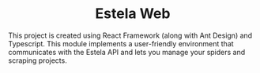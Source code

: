 <h1 align="center">Estela Web</h1>

This project is created using React Framework (along with Ant Design) and Typescript. This module implements a
user-friendly environment that communicates with the Estela API and lets you manage your spiders and scraping
projects.
